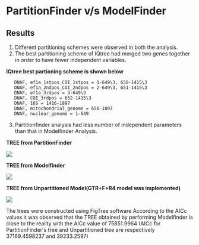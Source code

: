# PartitionFinder v/s ModelFinder
  ## Results
  1. Different partitioning schemes were observed in both the analysis.
  2. The best partitioning scheme of IQtree had merged two genes together
         in order to have fewer independent variables.
         
  **IQtree best partioning scheme is shown below**
  
       DNAF, ef1a_1stpos_COI_1stpos = 1-649\3, 650-1415\3
       DNAF, ef1a_2ndpos_COI_2ndpos = 2-649\3, 651-1415\3
       DNAF, ef1a_3rdpos = 3-649\3
       DNAF, COI_3rdpos = 652-1415\3
       DNAF, 16S = 1416-1897
       DNAF, mitochondrial_genome = 650-1897
       DNAF, nuclear_genome = 1-649
   3. Partitionfinder analysis had less number of independent parameters than that in Modelfinder Analysis.
 
       
  **TREE from PartitionFinder**
      
![](https://user-images.githubusercontent.com/48491729/87254644-9104a180-c4a1-11ea-9b41-b163f94efe53.jpg)

  **TREE from Modelfinder**

![](https://user-images.githubusercontent.com/48491729/87254723-315ac600-c4a2-11ea-8283-1841c9a9dc49.jpg)

  **TREE from Unpartitioned Model(GTR+F+R4 model was implemented)**

![](https://user-images.githubusercontent.com/48491729/87254761-8f87a900-c4a2-11ea-9f68-792918ef9cee.jpg)

  The trees were constructed using FigTree software 
  According to the AICc values it was observed that the TREE obtained by performing Modelfinder is close to the reality with the
  AICc value of 75851.9964 (AICc for PartitionFinder's tree and Unpartitioned tree are respectively 37169.4598237 and 39233.2597)






   
